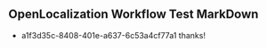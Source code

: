 ## OpenLocalization Workflow Test MarkDown
* a1f3d35c-8408-401e-a637-6c53a4cf77a1 thanks!

<!--HONumber=Jul16_HO2-->


